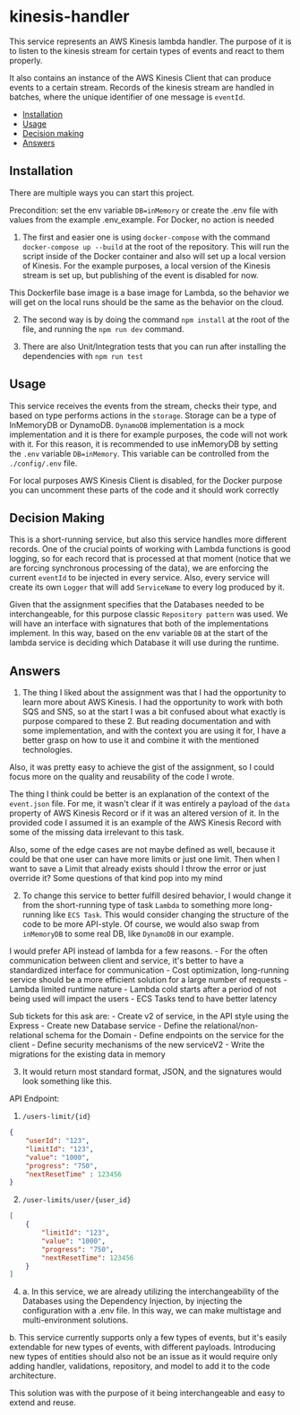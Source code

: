 # kinesis-handler

This service represents an AWS Kinesis lambda handler. The purpose of it is to listen to the kinesis stream for certain types of events and react to them properly.

It also contains an instance of the AWS Kinesis Client that can produce events to a certain stream. Records of the kinesis stream are handled in batches, where the unique identifier of one message is `eventId`.

- [Installation](#installation)
- [Usage](#usage)
- [Decision making](#decision-making)
- [Answers](#answers)

## Installation

There are multiple ways you can start this project.

Precondition: set the env variable `DB=inMemory` or create the .env file with values from the example .env_example. For Docker, no action is needed

1. The first and easier one is using `docker-compose` with the command `docker-compose up --build` at the root of the repository. This will run the script inside of the Docker container and also will set up a local version of Kinesis. For the example purposes, a local version of the Kinesis stream is set up, but publishing of the event is disabled for now.

This Dockerfile base image is a base image for Lambda, so the behavior we will get on the local runs should be the same as the behavior on the cloud.

2. The second way is by doing the command `npm install` at the root of the file, and running the `npm run dev` command.

3. There are also Unit/Integration tests that you can run after installing the dependencies with `npm run test`

## Usage

This service receives the events from the stream, checks their type, and based on type performs actions in the `storage`. Storage can be a type of InMemoryDB or DynamoDB. `DynamoDB` implementation is a mock implementation and it is there for example purposes, the code will not work with it. For this reason, it is recommended to use inMemoryDB by setting the `.env` variable `DB=inMemory`. This variable can be controlled from the `./config/.env` file.

For local purposes AWS Kinesis Client is disabled, for the Docker purpose you can uncomment these parts of the code and it should work correctly

## Decision Making

This is a short-running service, but also this service handles more different records. One of the crucial points of working with Lambda functions is good logging, so for each record that is processed at that moment (notice that we are forcing synchronous processing of the data), we are enforcing the current `eventId` to be injected in every service. Also, every service will create its own `Logger` that will add `ServiceName` to every log produced by it.

Given that the assignment specifies that the Databases needed to be interchangeable, for this purpose classic `Repository pattern` was used. We will have an interface with signatures that both of the implementations implement. In this way, based on the env variable `DB` at the start of the lambda service is deciding which Database it will use during the runtime.

## Answers

1. The thing I liked about the assignment was that I had the opportunity to learn more about AWS Kinesis. I had the opportunity to work with both SQS and SNS, so at the start I was a bit confused about what exactly is purpose compared to these 2. But reading documentation and with some implementation, and with the context you are using it for, I have a better grasp on how to use it and combine it with the mentioned technologies.

Also, it was pretty easy to achieve the gist of the assignment, so I could focus more on the quality and reusability of the code I wrote.

The thing I think could be better is an explanation of the context of the `event.json` file. For me, it wasn't clear if it was entirely a payload of the `data` property of AWS Kinesis Record or if it was an altered version of it. In the provided code I assumed it is an example of the AWS Kinesis Record with some of the missing data irrelevant to this task.

Also, some of the edge cases are not maybe defined as well, because it could be that one user can have more limits or just one limit. Then when I want to save a Limit that already exists should I throw the error or just override it? Some questions of that kind pop into my mind

2. To change this service to better fulfill desired behavior, I would change it from the short-running type of task `Lambda` to something more long-running like `ECS Task`.
   This would consider changing the structure of the code to be more API-style. Of course, we would also swap from `inMemoryDB` to some real DB, like `DynamoDB` in our example.

I would prefer API instead of lambda for a few reasons. - For the often communication between client and service, it's better to have a standardized interface for communication - Cost optimization, long-running service should be a more efficient solution for a large number of requests - Lambda limited runtime nature - Lambda cold starts after a period of not being used will impact the users - ECS Tasks tend to have better latency

Sub tickets for this ask are: - Create v2 of service, in the API style using the Express - Create new Database service - Define the relational/non-relational schema for the Domain - Define endpoints on the service for the client - Define security mechanisms of the new serviceV2 - Write the migrations for the existing data in memory

3. It would return most standard format, JSON, and the signatures would look something like this.

API Endpoint:

1. `/users-limit/{id}`

```json
{
    "userId": "123",
    "limitId": "123",
    "value": "1000",
    "progress": "750",
    "nextResetTime" : 123456
}
```

2. `/user-limits/user/{user_id}`

```json
[
	{
		"limitId": "123",
		"value": "1000",
		"progress": "750",
		"nextResetTime": 123456
	}
]
```

4. a. In this service, we are already utilizing the interchangeability of the Databases using the Dependency Injection, by injecting the configuration with a .env file. In this way, we can make multistage and multi-environment solutions.

b. This service currently supports only a few types of events, but it's easily extendable for new types of events, with different payloads. Introducing new types of entities should also not be an issue as it would require only adding handler, validations, repository, and model to add it to the code architecture.

This solution was with the purpose of it being interchangeable and easy to extend and reuse.
